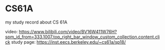 # CS61A
my study record about CS 61A

video: https://www.bilibili.com/video/BV16W411W76H?spm_id_from=333.1007.top_right_bar_window_custom_collection.content.click
study page: https://inst.eecs.berkeley.edu/~cs61a/sp18/
